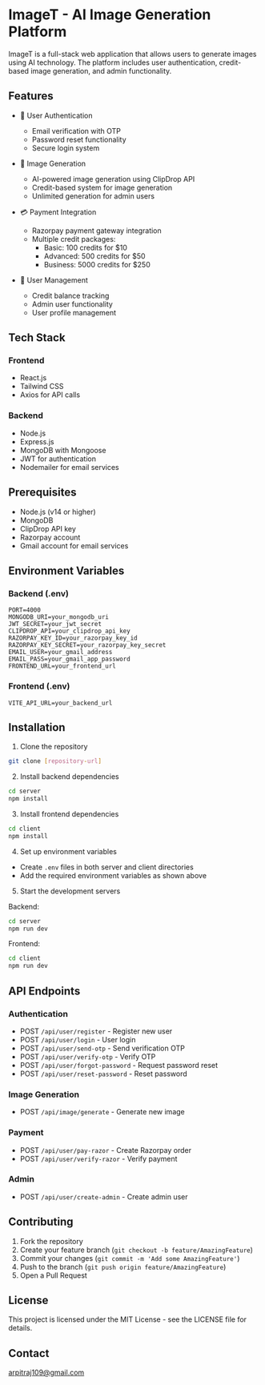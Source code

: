 # ImageT - AI Image Generation Platform

ImageT is a full-stack web application that allows users to generate images using AI technology. The platform includes user authentication, credit-based image generation, and admin functionality.

## Features

- 🔐 User Authentication
  - Email verification with OTP
  - Password reset functionality
  - Secure login system

- 🎨 Image Generation
  - AI-powered image generation using ClipDrop API
  - Credit-based system for image generation
  - Unlimited generation for admin users

- 💳 Payment Integration
  - Razorpay payment gateway integration
  - Multiple credit packages:
    - Basic: 100 credits for $10
    - Advanced: 500 credits for $50
    - Business: 5000 credits for $250

- 👤 User Management
  - Credit balance tracking
  - Admin user functionality
  - User profile management

## Tech Stack

### Frontend
- React.js
- Tailwind CSS
- Axios for API calls

### Backend
- Node.js
- Express.js
- MongoDB with Mongoose
- JWT for authentication
- Nodemailer for email services

## Prerequisites

- Node.js (v14 or higher)
- MongoDB
- ClipDrop API key
- Razorpay account
- Gmail account for email services

## Environment Variables

### Backend (.env)
```
PORT=4000
MONGODB_URI=your_mongodb_uri
JWT_SECRET=your_jwt_secret
CLIPDROP_API=your_clipdrop_api_key
RAZORPAY_KEY_ID=your_razorpay_key_id
RAZORPAY_KEY_SECRET=your_razorpay_key_secret
EMAIL_USER=your_gmail_address
EMAIL_PASS=your_gmail_app_password
FRONTEND_URL=your_frontend_url
```

### Frontend (.env)
```
VITE_API_URL=your_backend_url
```

## Installation

1. Clone the repository
```bash
git clone [repository-url]
```

2. Install backend dependencies
```bash
cd server
npm install
```

3. Install frontend dependencies
```bash
cd client
npm install
```

4. Set up environment variables
- Create `.env` files in both server and client directories
- Add the required environment variables as shown above

5. Start the development servers

Backend:
```bash
cd server
npm run dev
```

Frontend:
```bash
cd client
npm run dev
```

## API Endpoints

### Authentication
- POST `/api/user/register` - Register new user
- POST `/api/user/login` - User login
- POST `/api/user/send-otp` - Send verification OTP
- POST `/api/user/verify-otp` - Verify OTP
- POST `/api/user/forgot-password` - Request password reset
- POST `/api/user/reset-password` - Reset password

### Image Generation
- POST `/api/image/generate` - Generate new image

### Payment
- POST `/api/user/pay-razor` - Create Razorpay order
- POST `/api/user/verify-razor` - Verify payment

### Admin
- POST `/api/user/create-admin` - Create admin user

## Contributing

1. Fork the repository
2. Create your feature branch (`git checkout -b feature/AmazingFeature`)
3. Commit your changes (`git commit -m 'Add some AmazingFeature'`)
4. Push to the branch (`git push origin feature/AmazingFeature`)
5. Open a Pull Request

## License

This project is licensed under the MIT License - see the LICENSE file for details.

## Contact
arpitraj109@gmail.com

